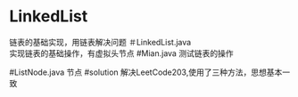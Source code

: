 # LinkedList
链表的基础实现，用链表解决问题
＃LinkedList.java  
实现链表的基础操作，有虚拟头节点
#Mian.java 
测试链表的操作

#ListNode.java
节点
#solution
解决LeetCode203,使用了三种方法，思想基本一致
